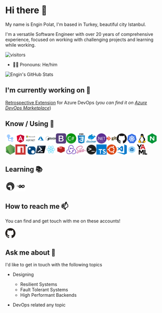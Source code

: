 # Hi there 👋

My name is Engin Polat, I'm based in Turkey, beautiful city Istanbul.

I'm a versatile Software Engineer with over 20 years of comprehensive experience, focused on working with challenging projects and learning while working.

![visitors](https://img.shields.io/badge/dynamic/json?color=informational&label=visitor%20count&query=value&url=https%3A%2F%2Fapi.countapi.xyz%2Fhit%2Fpolatengin.polatengin%2Freadme)

- 🙋‍♂️ Pronouns: He/him

![Engin's GitHub Stats](https://github-readme-stats.vercel.app/api?username=polatengin&show_icons=true)

## I'm currently working on 🔭

[Retrospective Extension](https://github.com/microsoft/vsts-extension-retrospectives) for Azure DevOps (_you can find it on [Azure DevOps Marketplace](https://marketplace.visualstudio.com/items?itemName=ms-devlabs.team-retrospectives)_)

## Know / Using 🧠

<img src="https://github.com/github/explore/blob/master/topics/actions/actions.png?raw=true" height="32" /><img src="https://github.com/github/explore/blob/master/topics/angular/angular.png?raw=true" height="32" /><img src="https://github.com/github/explore/blob/master/topics/aspnet/aspnet.png?raw=true" height="32" /><img src="https://github.com/github/explore/blob/master/topics/azure/azure.png?raw=true" height="32" /><img src="https://github.com/github/explore/blob/master/topics/bash/bash.png?raw=true" height="32" /><img src="https://github.com/github/explore/blob/master/topics/bootstrap/bootstrap.png?raw=true" height="32" /><img src="https://github.com/github/explore/blob/master/topics/csharp/csharp.png?raw=true" height="32" /><img src="https://github.com/github/explore/blob/master/topics/css/css.png?raw=true" height="32" /><img src="https://github.com/github/explore/blob/master/topics/docker/docker.png?raw=true" height="32" /><img src="https://github.com/github/explore/blob/master/topics/dotnet/dotnet.png?raw=true" height="32" /><img src="https://github.com/github/explore/blob/master/topics/git/git.png?raw=true" height="32" /><img src="https://github.com/github/explore/blob/master/topics/github/github.png?raw=true" height="32" /><img src="https://github.com/github/explore/blob/master/topics/kubernetes/kubernetes.png?raw=true" height="32" /><img src="https://github.com/github/explore/blob/master/topics/linux/linux.png?raw=true" height="32" /><img src="https://github.com/github/explore/blob/master/topics/nginx/nginx.png?raw=true" height="32" /><img src="https://github.com/github/explore/blob/master/topics/nodejs/nodejs.png?raw=true" height="32" /><img src="https://github.com/github/explore/blob/master/topics/npm/npm.png?raw=true" height="32" /><img src="https://github.com/github/explore/blob/master/topics/nuget/nuget.png?raw=true" height="32" /><img src="https://github.com/github/explore/blob/master/topics/powershell/powershell.png?raw=true" height="32" /><img src="https://github.com/github/explore/blob/master/topics/react/react.png?raw=true" height="32" /><img src="https://github.com/github/explore/blob/master/topics/redis/redis.png?raw=true" height="32" /><img src="https://github.com/github/explore/blob/master/topics/redux/redux.png?raw=true" height="32" /><img src="https://github.com/github/explore/blob/master/topics/sass/sass.png?raw=true" height="32" /><img src="https://github.com/github/explore/blob/master/topics/terminal/terminal.png?raw=true" height="32" /><img src="https://github.com/github/explore/blob/master/topics/typescript/typescript.png?raw=true" height="32" /><img src="https://github.com/github/explore/blob/master/topics/ubuntu/ubuntu.png?raw=true" height="32" /><img src="https://github.com/github/explore/blob/master/topics/visual-studio-code/visual-studio-code.png?raw=true" height="32" /><img src="https://github.com/github/explore/blob/master/topics/webpack/webpack.png?raw=true" height="32" /><img src="https://github.com/github/explore/blob/master/topics/yaml/yaml.png?raw=true" height="32" />

## Learning 📚

<img src="https://github.com/github/explore/blob/master/topics/deno/deno.png?raw=true" height="32" /><img src="https://github.com/github/explore/blob/master/topics/go/go.png?raw=true" height="32" />

## How to reach me 📫

You can find and get touch with me on these accounts!

[<img src="https://github.com/github/explore/blob/master/topics/github-api/github-api.png?raw=true" height="32" />](https://github.com/polatengin)

## Ask me about 💬

I'd like to get in touch with the following topics

- Designing
  - Resilient Systems
  - Fault Tolerant Systems
  - High Performant Backends

- DevOps related any topic
